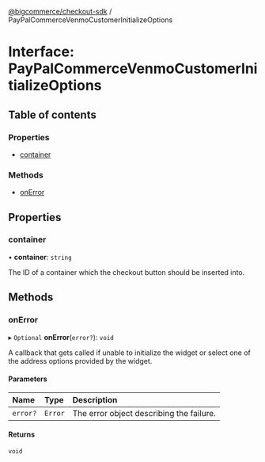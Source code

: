 [@bigcommerce/checkout-sdk](../README.md) / PayPalCommerceVenmoCustomerInitializeOptions

# Interface: PayPalCommerceVenmoCustomerInitializeOptions

## Table of contents

### Properties

- [container](PayPalCommerceVenmoCustomerInitializeOptions.md#container)

### Methods

- [onError](PayPalCommerceVenmoCustomerInitializeOptions.md#onerror)

## Properties

### container

• **container**: `string`

The ID of a container which the checkout button should be inserted into.

## Methods

### onError

▸ `Optional` **onError**(`error?`): `void`

A callback that gets called if unable to initialize the widget or select
one of the address options provided by the widget.

#### Parameters

| Name | Type | Description |
| :------ | :------ | :------ |
| `error?` | `Error` | The error object describing the failure. |

#### Returns

`void`

